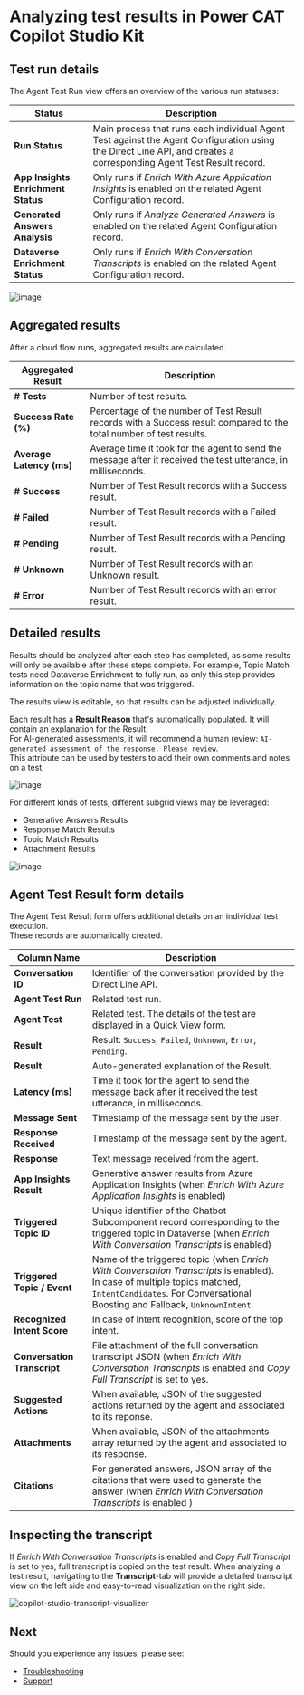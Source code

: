 # Analyzing test results in Power CAT Copilot Studio Kit

## Test run details

The Agent Test Run view offers an overview of the various run statuses:

| Status | Description | 
| --- | --- | 
| **Run Status** | Main process that runs each individual Agent Test against the Agent Configuration using the Direct Line API, and creates a corresponding Agent Test Result record. | 
| **App Insights Enrichment Status** | Only runs if _Enrich With Azure Application Insights_ is enabled on the related Agent Configuration record. | 
| **Generated Answers Analysis** | Only runs if _Analyze Generated Answers_	is enabled on the related Agent Configuration record. | 
| **Dataverse Enrichment Status** | Only runs if _Enrich With Conversation Transcripts_ is enabled on the related Agent Configuration record.  | 

![image](https://github.com/microsoft/Powercat-Copilotstudio-Accelerator/assets/37898885/9a0e2a82-3387-4433-83f8-d1a56164784f)

## Aggregated results

After a cloud flow runs, aggregated results are calculated.

| Aggregated Result | Description | 
| --- | --- | 
| **# Tests** | Number of test results. | 
| **Success Rate (%)** | Percentage of the number of Test Result records with a Success result compared to the total number of test results. | 
| **Average Latency (ms)** | Average time it took for the agent to send the message after it received the test utterance, in milliseconds. | 
| **# Success** | Number of Test Result records with a Success result. | 
| **# Failed** | Number of Test Result records with a Failed result. | 
| **# Pending** | Number of Test Result records with a Pending result. | 
| **# Unknown** | Number of Test Result records with an Unknown result. | 
| **# Error** | Number of Test Result records with an error result. | 

## Detailed results

Results should be analyzed after each step has completed, as some results will only be available after these steps complete.
For example, Topic Match tests need Dataverse Enrichment to fully run, as only this step provides information on the topic name that was triggered.

The results view is editable, so that results can be adjusted individually.

Each result has a **Result Reason** that's automatically populated. It will contain an explanation for the Result. <br>
For AI-generated assessments, it will recommend a human review: `AI-generated assessment of the response. Please review`. <br>
This attribute can be used by testers to add their own comments and notes on a test.

![image](https://github.com/microsoft/Powercat-Copilotstudio-Accelerator/assets/37898885/9de27a17-efe4-4220-9492-889bb623ddb7)

For different kinds of tests, different subgrid views may be leveraged:
- Generative Answers Results
- Response Match Results
- Topic Match Results
- Attachment Results

![image](https://github.com/microsoft/Powercat-Copilotstudio-Accelerator/assets/37898885/42c9d0bc-0357-404e-ae83-95917c50af5e)

## Agent Test Result form details

The Agent Test Result form offers additional details on an individual test execution. <br>
These records are automatically created.

| Column Name |  Description | 
| --- | --- |
| **Conversation ID** | Identifier of the conversation provided by the Direct Line API. |
| **Agent Test Run** | Related test run. |
| **Agent Test** | Related test. The details of the test are displayed in a Quick View form. |
| **Result** | Result: `Success`, `Failed`, `Unknown`, `Error`, `Pending`.  |
| **Result** | Auto-generated explanation of the Result. |
| **Latency (ms)** | Time it took for the agent to send the message back after it received the test utterance, in milliseconds. |
| **Message Sent** | Timestamp of the message sent by the user. |
| **Response Received** | Timestamp of the message sent by the agent. |
| **Response** | Text message received from the agent. |
| **App Insights Result** | Generative answer results from Azure Application Insights (when _Enrich With Azure Application Insights_ is enabled) |
| **Triggered Topic ID** | Unique identifier of the Chatbot Subcomponent record corresponding to the triggered topic in Dataverse (when _Enrich With Conversation Transcripts_ is enabled) |
| **Triggered Topic / Event** | Name of the triggered topic (when _Enrich With Conversation Transcripts_ is enabled). <br > In case of multiple topics matched, `IntentCandidates`. For Conversational Boosting and Fallback, `UnknownIntent`. |
| **Recognized Intent Score** | In case of intent recognition, score of the top intent. |
| **Conversation Transcript** | File attachment of the full conversation transcript JSON (when _Enrich With Conversation Transcripts_ is enabled and _Copy Full Transcript_ is set to yes.|
| **Suggested Actions** | When available, JSON of the suggested actions returned by the agent and associated to its reponse. |
| **Attachments** |  When available, JSON of the attachments array returned by the agent and associated to its response. |
| **Citations** | For generated answers, JSON array of the citations that were used to generate the answer (when _Enrich With Conversation Transcripts_ is enabled ) |

## Inspecting the transcript

If _Enrich With Conversation Transcripts_ is enabled and _Copy Full Transcript_ is set to yes, full transcript is copied on the test result. When analyzing a test result, navigating to the **Transcript**-tab will provide a detailed transcript view on the left side and easy-to-read visualization on the right side.

![copilot-studio-transcript-visualizer](https://github.com/user-attachments/assets/8f586ceb-ef2e-47ab-9f48-85543e4bd9e8)

## Next
Should you experience any issues, please see:
- [Troubleshooting](./TROUBLESHOOT.md)
- [Support](./SUPPORT.md)
